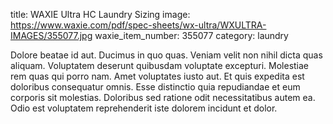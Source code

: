 title: WAXIE Ultra HC Laundry Sizing
image: https://www.waxie.com/pdf/spec-sheets/wx-ultra/WXULTRA-IMAGES/355077.jpg
waxie_item_number: 355077
category: laundry

Dolore beatae id aut. Ducimus in quo quas. Veniam velit non nihil dicta quas aliquam.
Voluptatem deserunt quibusdam voluptate excepturi. Molestiae rem quas qui porro nam. Amet voluptates iusto aut.
Et quis expedita est doloribus consequatur omnis. Esse distinctio quia repudiandae et eum corporis sit molestias. Doloribus sed ratione odit necessitatibus autem ea. Odio est voluptatem reprehenderit iste dolorem incidunt et dolor.
